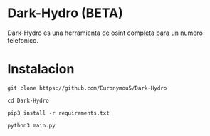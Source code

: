 # Dark-Hydro (BETA)
Dark-Hydro es una herramienta de osint completa para un numero telefonico.


# Instalacion

```
git clone https://github.com/Euronymou5/Dark-Hydro
```
```
cd Dark-Hydro
```
```
pip3 install -r requirements.txt
```
```
python3 main.py
```
